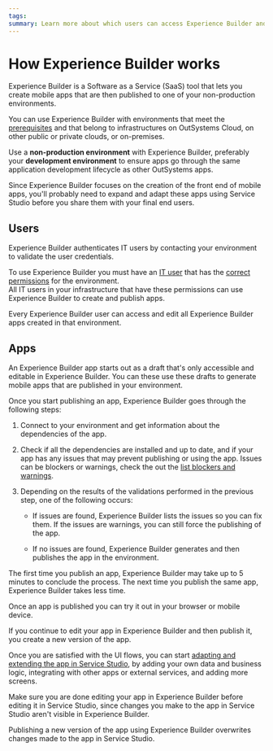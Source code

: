 ```yaml
---
tags:
summary: Learn more about which users can access Experience Builder and how apps are generated and published.
---
```


# How Experience Builder works

Experience Builder is a Software as a Service (SaaS) tool that lets you create mobile apps that are then published to one of your non-production environments.

You can use Experience Builder with environments that meet the [prerequisites](how-setup.md#your-environment) and that belong to infrastructures on OutSystems Cloud, on other public or private clouds, or on-premises.

Use a **non-production environment** with Experience Builder, preferably your **development environment** to ensure apps go through the same application development lifecycle as other OutSystems apps.

Since Experience Builder focuses on the creation of the front end of mobile apps, you'll probably need to expand and adapt these apps using Service Studio before you share them with your final end users.

## Users

Experience Builder authenticates IT users by contacting your environment to validate the user credentials.

To use Experience Builder you must have an [IT user](../../managing-the-applications-lifecycle/manage-it-teams/intro.md) that has the [correct permissions](how-setup.md#your-user) for the environment.  
All IT users in your infrastructure that have these permissions can use Experience Builder to create and publish apps.

Every Experience Builder user can access and edit all Experience Builder apps created in that environment.

## Apps

An Experience Builder app starts out as a draft that's only accessible and editable in Experience Builder. You can these use these drafts to generate mobile apps that are published in your environment.

Once you start publishing an app, Experience Builder goes through the following steps:

1. Connect to your environment and get information about the dependencies of the app.

2. Check if all the dependencies are installed and up to date, and if your app has any issues that may prevent publishing or using the app. Issues can be blockers or warnings, check the out the [list blockers and warnings](ref/error-ref.md).

3. Depending on the results of the validations performed in the previous step, one of the following occurs:

    * If issues are found, Experience Builder lists the issues so you can fix them. If the issues are warnings, you can still force the publishing of the app.

    * If no issues are found, Experience Builder generates and then publishes the app in the environment.

The first time you publish an app, Experience Builder may take up to 5 minutes to conclude the process. The next time you publish the same app, Experience Builder takes less time.

Once an app is published you can try it out in your browser or mobile device.

If you continue to edit your app in Experience Builder and then publish it, you create a new version of the app.

Once you are satisfied with the UI flows, you can start [adapting and extending the app in Service Studio](extend-app-in-ss.md), by adding your own data and business logic, integrating with other apps or external services, and adding more screens.

<div class="warning" markdown="1">

Make sure you are done editing your app in Experience Builder before editing it in Service Studio, since changes you make to the app in Service Studio aren't visible in Experience Builder.

Publishing a new version of the app using Experience Builder overwrites changes made to the app in Service Studio.

</div>
